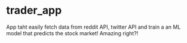 # trader_app
App taht easily fetch data from reddit API, twitter API and train a an ML model that predicts the stock market! Amazing right?!
